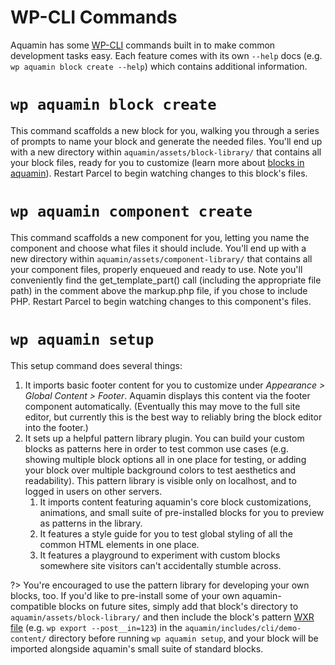 # WP-CLI Commands

Aquamin has some [WP-CLI](https://developer.wordpress.org/cli/commands/ ':target=_blank') commands built in to make common development tasks easy. Each feature comes with its own `--help` docs (e.g. `wp aquamin block create --help`) which contains additional information.

# `wp aquamin block create`

This command scaffolds a new block for you, walking you through a series of prompts to name your block and generate the needed files. You'll end up with a new directory within `aquamin/assets/block-library/` that contains all your block files, ready for you to customize (learn more about [blocks in aquamin](/aquamin/features/block-configuration/)). Restart Parcel to begin watching changes to this block's files.

# `wp aquamin component create`

This command scaffolds a new component for you, letting you name the component and choose what files it should include. You'll end up with a new directory within `aquamin/assets/component-library/` that contains all your component files, properly enqueued and ready to use. Note you'll conveniently find the get_template_part() call (including the appropriate file path) in the comment above the markup.php file, if you chose to include PHP. Restart Parcel to begin watching changes to this component's files.

# `wp aquamin setup`
 
This setup command does several things:

1. It imports basic footer content for you to customize under _Appearance > Global Content > Footer_. Aquamin displays this content via the footer component automatically. (Eventually this may move to the full site editor, but currently this is the best way to reliably bring the block editor into the footer.)
2. It sets up a helpful pattern library plugin. You can build your custom blocks as patterns here in order to test common use cases (e.g. showing multiple block options all in one place for testing, or adding your block over multiple background colors to test aesthetics and readability). This pattern library is visible only on localhost, and to logged in users on other servers.
   1. It imports content featuring aquamin's core block customizations, animations, and small suite of pre-installed blocks for you to preview as patterns in the library.
   2. It features a style guide for you to test global styling of all the common HTML elements in one place.
   3. It features a playground to experiment with custom blocks somewhere site visitors can't accidentally stumble across. 

?> You're encouraged to use the pattern library for developing your own blocks, too. If you'd like to pre-install some of your own aquamin-compatible blocks on future sites, simply add that block's directory to `aquamin/assets/block-library/` and then include the block's pattern [WXR file](https://developer.wordpress.org/cli/commands/export/ ':target=_blank') (e.g. `wp export --post__in=123`) in the `aquamin/includes/cli/demo-content/` directory before running `wp aquamin setup`, and your block will be imported alongside aquamin's small suite of standard blocks.
